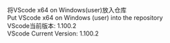 将VScode x64 on Windows(user)放入仓库 \
Put VScode x64 on Windows (user) into the repository \
VScode当前版本: 1.100.2 \
VScode Current Version: 1.100.2
